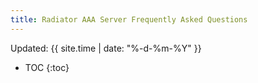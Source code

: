 ```yaml
---
title: Radiator AAA Server Frequently Asked Questions
---
```


Updated: {{ site.time | date: "%-d-%m-%Y" }}

- TOC
{:toc}
